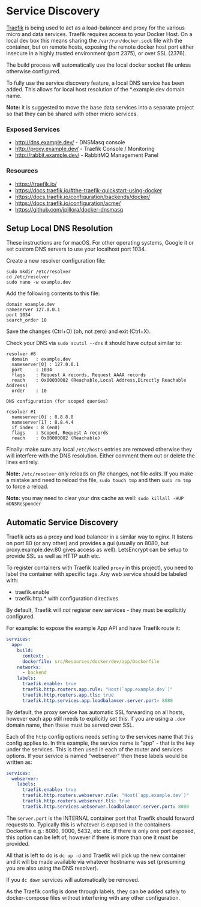 # Service Discovery

[Traefik](https://traefik.io) is being used to act as a load-balancer and proxy for the
various micro and data services. Traefik requires access to your Docker Host. On a local dev
box this means sharing the `/var/run/docker.sock` file with the container, but on remote
hosts, exposing the remote docker host port either insecure in a highly trusted environment
(port 2375), or over SSL (2376).

The build process will automatically use the local docker socket file unless otherwise
configured.

To fully use the service discovery feature, a local DNS service has been added. This allows
for local host resolution of the *.example.dev domain name.

__Note:__ it is suggested to move the base data services into a separate project so that they
can be shared with other micro services.

### Exposed Services

 * http://dns.example.dev/ - DNSMasq console
 * http://proxy.example.dev/ - Traefik Console / Monitoring
 * http://rabbit.example.dev/ - RabbitMQ Management Panel

### Resources

 * https://traefik.io/
 * https://docs.traefik.io/#the-traefik-quickstart-using-docker
 * https://docs.traefik.io/configuration/backends/docker/
 * https://docs.traefik.io/configuration/acme/
 * https://github.com/jpillora/docker-dnsmasq

## Setup Local DNS Resolution

These instructions are for macOS. For other operating systems, Google it or set custom DNS
servers to use your localhost port 1034.

Create a new resolver configuration file:

```shell script
sudo mkdir /etc/resolver
cd /etc/resolver
sudo nano -w example.dev
```

Add the following contents to this file:

```text
domain example.dev
nameserver 127.0.0.1
port 1034
search_order 10
```

Save the changes (Ctrl+O) (oh, not zero) and exit (Ctrl+X).

Check your DNS via `sudo scutil --dns` it should have output similar to:

```text
resolver #8
  domain   : example.dev
  nameserver[0] : 127.0.0.1
  port     : 1034
  flags    : Request A records, Request AAAA records
  reach    : 0x00030002 (Reachable,Local Address,Directly Reachable Address)
  order    : 10

DNS configuration (for scoped queries)

resolver #1
  nameserver[0] : 8.8.8.8
  nameserver[1] : 8.8.4.4
  if_index : 8 (en0)
  flags    : Scoped, Request A records
  reach    : 0x00000002 (Reachable)
```

Finally: make sure any local `/etc/hosts` entries are removed otherwise they will interfere with
the DNS resolution. Either comment them out or delete the lines entirely.

__Note:__ `/etc/resolver` only reloads on _file_ changes, not file _edits_. If you make a mistake
and need to reload the file, `sudo touch tmp` and then `sudo rm tmp` to force a reload.

__Note:__ you may need to clear your dns cache as well: `sudo killall -HUP mDNSResponder`

## Automatic Service Discovery

Traefik acts as a proxy and load balancer in a similar way to nginx. It listens on port 80 (or any other)
and provides a gui (usually on 8080, but proxy.example.dev:80 gives access as well). LetsEncrypt can
be setup to provide SSL as well as HTTP auth etc.

To register containers with Traefik (called `proxy` in this project), you need to label the container
with specific tags. Any web service should be labeled with:

 * traefik.enable
 * traefik.http.* with configuration directives
 
By default, Traefik will _not_ register new services - they must be explicitly configured.

For example: to expose the example App API and have Traefik route it:

```yaml
services:
  app:
    build:
      context: .
      dockerfile: src/Resources/docker/dev/app/Dockerfile
    networks:
      - backend
    labels:
      traefik.enable: true
      traefik.http.routers.app.rule: "Host(`app.example.dev`)"
      traefik.http.routers.app.tls: true
      traefik.http.services.app.loadbalancer.server.port: 8080
```

By default, the proxy service has automatic SSL forwarding on all hosts, however each app still
needs to explicitly set this. If you are using a `.dev` domain name, then these must be served over
SSL.

Each of the `http` config options needs setting to the services name that this config applies to.
In this example, the service name is "app" - that is the key under the services. This is then used
in each of the router and services options. If your service is named "webserver" then these labels
would be written as:

```yaml
services:
  webserver:
    labels:
      traefik.enable: true
      traefik.http.routers.webserver.rule: "Host(`app.example.dev`)"
      traefik.http.routers.webserver.tls: true
      traefik.http.services.webserver.loadbalancer.server.port: 8080
``` 

The `server.port` is the INTERNAL container port that Traefik should forward requests to. Typically
this is whatever is exposed in the containers Dockerfile e.g.: 8080, 9000, 5432, etc etc. If there
is only one port exposed, this option can be left of, however if there is more than one it must
be provided.

All that is left to do is `dc up -d` and Traefik will pick up the new container and it will be made
available via whatever hostname was set (presuming you are also using the DNS resolver).

If you `dc down` services will automatically be removed.

As the Traefik config is done through labels, they can be added safely to docker-compose files
without interfering with any other configuration. 
